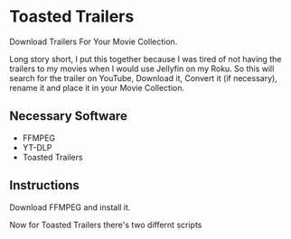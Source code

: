 Toasted Trailers
=======
Download Trailers For Your Movie Collection.  

Long story short, I put this together because I was tired of not having the trailers to my movies when I would use Jellyfin on my Roku.  So this will search for the trailer on YouTube, Download it, Convert it (if necessary), rename it and place it in your Movie Collection.  

Necessary Software
-------
- FFMPEG
- YT-DLP
- Toasted Trailers

Instructions
-------
Download FFMPEG and install it.

Now for Toasted Trailers there's two differnt scripts
